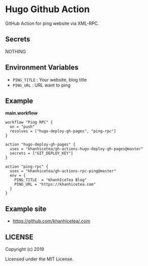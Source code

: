 # Hugo Github Action

GitHub Action for ping website via XML-RPC.

## Secrets

NOTHING

## Environment Variables

- `PING_TITLE` : Your website, blog title
- `PING_URL` : URL want to ping

## Example

**main.workflow**

```hcl
workflow "Ping RPC" {
  on = "push"
  resolves = ["hugo-deploy-gh-pages", "ping-rpc"]
}

action "hugo-deploy-gh-pages" {
  uses = "khanhicetea/gh-actions-hugo-deploy-gh-pages@master"
  secrets = ["GIT_DEPLOY_KEY"]
}

action "ping-rpc" {
  uses = "khanhicetea/gh-actions-rpc-ping@master"
  env = {
    PING_TITLE  = "KhanhIceTea Blog"
    PING_URL = "https://khanhicetea.com"
  }
}
```

## Example site

- https://github.com/khanhicetea/.com

## LICENSE

Copyright (c) 2019

Licensed under the MIT License.